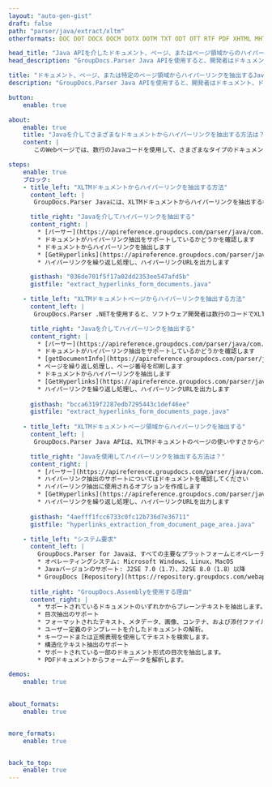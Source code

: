 ```yaml
---
layout: "auto-gen-gist"
draft: false
path: "parser/java/extract/xltm"
otherformats: DOC DOT DOCX DOCM DOTX DOTM TXT ODT OTT RTF PDF XHTML MHTML MD XML EPUB FB2 CHM XLS XLT XLSX XLSB XLTX XLTM ODS CSV OTS XLA XLAM PPT PPTX  PPS POT PPSX PPTM POTX PPSM ODP OTP PST OST EML EMLX MSG ONE 

head_title: "Java APIを介したドキュメント、ページ、またはページ領域からのハイパーリンクの抽出"
head_description: "GroupDocs.Parser Java APIを使用すると、開発者はドキュメント、ドキュメントのページ、またはExcel、PowerPoint、PDF、Outlookなどの特定のページ領域からハイパーリンクを抽出できます。"

title: "ドキュメント、ページ、または特定のページ領域からハイパーリンクを抽出するJava API "
description: "GroupDocs.Parser Java APIを使用すると、開発者はドキュメント、ドキュメントのページ、または特定のページからハイパーリンクを簡単に抽出できます。PDF、DOCX、PPTX、EML、MSG、XLS、XLSX、CSV、RTF、EPUBなどの領域."

button:
    enable: true

about:
    enable: true
    title: "Javaを介してさまざまなドキュメントからハイパーリンクを抽出する方法は？"
    content: |
       このWebページでは、数行のJavaコードを使用して、さまざまなタイプのドキュメント、ドキュメントのページ、またはページの特定の領域からハイパーリンクを解析および抽出する方法について説明します。ハイパーリンクは、ページ間またはWebサイト間を移動するのに非常に便利であり、ドキュメント全体またはドキュメント内の特定の部分、グラフィック、サウンド、電子メールアドレスなどを指すことができます。 GroupDocs.Parser for Javaは、ソフトウェア開発者がドキュメントを解析し、独自のJavaアプリケーション内のさまざまな人気のあるドキュメントからテキストやメタデータを抽出できるようにする非常に強力なAPIです。 PDF、電子メール、電子ブック、Microsoft Office形式（Word（DOC、DOCX）、PowerPoint（PPT、PPTX）、Excel（XLS、XLSX）、LibreOffice形式）などのさまざまなドキュメントタイプからテキストとハイパーリンクを抽出するためのいくつかの高度な機能が含まれていますなどなど。

steps:
    enable: true
    ブロック: 
    - title_left: "XLTMドキュメントからハイパーリンクを抽出する方法"
      content_left: |
       GroupDocs.Parser Javaには、XLTMドキュメントからハイパーリンクを抽出する機能が含まれています。次のJavaコード例は、XLTMドキュメントからハイパーリンクを抽出する方法を示しています。 

      title_right: "Javaを介してハイパーリンクを抽出する"
      content_right: |
        * [パーサー](https://apireference.groupdocs.com/parser/java/com.groupdocs.parser/Parser)のインスタンスを作成します
        * ドキュメントがハイパーリンク抽出をサポートしているかどうかを確認します
        * ドキュメントからハイパーリンクを抽出します
        * [GetHyperlinks](https://apireference.groupdocs.com/parser/java/com.groupdocs.parser/Parser#getHyperlinks（）)メソッドを呼び出して、ドキュメント全体からすべてのハイパーリンクを抽出します。
        * ハイパーリンクを繰り返し処理し、ハイパーリンクURLを出力します

      gisthash: "036de701f5f17a02dd2353ee547afd5b"
      gistfile: "extract_hyperlinks_form_documents.java"

    - title_left: "XLTMドキュメントページからハイパーリンクを抽出する方法"
      content_left: |
       GroupDocs.Parser .NETを使用すると、ソフトウェア開発者は数行のコードでXLTMドキュメントからハイパーリンクを抽出できます。以下のC＃.NETコードは、XLTMドキュメント内のハイパーリンクの抽出を示しています。 

      title_right: "Javaを介してハイパーリンクを抽出する"
      content_right: |
        * [パーサー](https://apireference.groupdocs.com/parser/java/com.groupdocs.parser/Parser)のインスタンスを作成します
        * ドキュメントがハイパーリンク抽出をサポートしているかどうかを確認します
        * [getDocumentInfo](https://apireference.groupdocs.com/parser/java/com.groupdocs.parser/Parser#getDocumentInfo())メソッドを呼び出してドキュメント情報を取得します。
        * ページを繰り返し処理し、ページ番号を印刷します
        * ドキュメントからハイパーリンクを抽出します
        * [GetHyperlinks](https://apireference.groupdocs.com/parser/java/com.groupdocs.parser/Parser#getHyperlinks（）)メソッドを呼び出して、ドキュメント全体からすべてのハイパーリンクを抽出します。
        * ハイパーリンクを繰り返し処理し、ハイパーリンクURLを出力します
     
      gisthash: "bcca6319f2287edb7295443c1def46ee"
      gistfile: "extract_hyperlinks_form_documents_page.java"
      
    - title_left: "XLTMドキュメントページ領域からハイパーリンクを抽出する"
      content_left: |
       GroupDocs.Parser Java APIは、XLTMドキュメントのページの使いやすさからハイパーリンクを抽出するための完全なサポートを提供しています。次のJavaコードは、プログラマーが独自のJavaアプリケーション内のXLTMドキュメントページ領域からハイパーリンクを抽出する方法を示しています。

      title_right: "Javaを使用してハイパーリンクを抽出する方法は？"
      content_right: |
        * [パーサー](https://apireference.groupdocs.com/parser/java/com.groupdocs.parser/Parser)のインスタンスを作成します
        * ハイパーリンク抽出のサポートについてはドキュメントを確認してください
        * ハイパーリンク抽出に使用されるオプションを作成します
        * [GetHyperlinks](https://apireference.groupdocs.com/parser/java/com.groupdocs.parser/Parser#getHyperlinks（）)メソッドを呼び出して、ドキュメント全体からすべてのハイパーリンクを抽出します。
        * ハイパーリンクを繰り返し処理し、ハイパーリンクURLを出力します
     
      gisthash: "4aefff1fcc6733c0fc12b736d7e36711"
      gistfile: "hyperlinks_extraction_from_document_page_area.java"

    - title_left: "システム要求"
      content_left: |
        GroupDocs.Parser for Javaは、すべての主要なプラットフォームとオペレーティングシステムでサポートされています。 Microsoft Word、Excel、PowerPoint、Outlook、OpenOffice、その他50以上の形式でドキュメントを生成できます。完全なシステム要件ガイドについては、以下のコードを実行する前にシステム要件にアクセスしてください。システムに次の前提条件がインストールされていることを確認してください。
        * オペレーティングシステム: Microsoft Windows、Linux、MacOS
        * Javaバージョンのサポート: J2SE 7.0（1.7）、J2SE 8.0（1.8）以降
        * GroupDocs [Repository](https://repository.groupdocs.com/webapp/#/artifacts/browse/tree/General/repo/com/groupdocs/groupdocs-parser)から最新バージョンのGroupDocs.Assembly Java APIを入手します。
        
      title_right: "GroupDocs.Assemblyを使用する理由"
      content_right: |
        * サポートされているドキュメントのいずれかからプレーンテキストを抽出します。
        * 目次抽出のサポート
        * フォーマットされたテキスト、メタデータ、画像、コンテナ、および添付ファイルを抽出します。
        * ユーザー定義のテンプレートを介したドキュメントの解析。
        * キーワードまたは正規表現を使用してテキストを検索します。 
        * 構造化テキスト抽出のサポート
        * サポートされている一部のドキュメント形式の目次を抽出します。
        * PDFドキュメントからフォームデータを解析します。

demos:
    enable: true
        

about_formats:
    enable: true


more_formats:
    enable: true


back_to_top:
    enable: true
---
```

